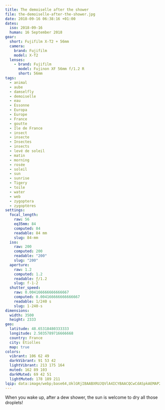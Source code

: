 ```yaml
---
title: The demoiselle after the shower
file: the-demoiselle-after-the-shower.jpg
date: 2018-09-16 06:38:16 +01:00
dates:
  iso: 2018-09-16
  human: 16 September 2018
gear:
  short: Fujifilm X-T2 + 56mm
  camera:
    brand: Fujifilm
    model: X-T2
  lenses:
    - brand: Fujifilm
      model: Fujinon XF 56mm f/1.2 R
      short: 56mm
tags:
  - animal
  - aube
  - damselfly
  - demoiselle
  - eau
  - Essonne
  - Europa
  - Europe
  - France
  - goutte
  - Ile de France
  - insect
  - insecte
  - Insectes
  - insects
  - levé de soleil
  - matin
  - morning
  - rosée
  - soleil
  - sun
  - sunrise
  - Tigery
  - toile
  - water
  - web
  - zygoptera
  - zygoptères
settings:
  focal_length:
    raw: 56
    eq35mm: 84
    computed: 84
    readable: 84 mm
    slug: 84-mm
  iso:
    raw: 200
    computed: 200
    readable: "200"
    slug: "200"
  aperture:
    raw: 1.2
    computed: 1.2
    readable: ƒ/1.2
    slug: f-1-2
  shutter_speed:
    raw: 0.004166666666666667
    computed: 0.004166666666666667
    readable: 1/240 s
    slug: 1-240-s
dimensions:
  width: 3500
  height: 2333
geo:
  latitude: 48.65318480333333
  longitude: 2.5035789716666668
  country: France
  city: Étiolles
  map: true
colors:
  vibrant: 106 62 49
  darkVibrant: 91 53 42
  lightVibrant: 213 175 164
  muted: 162 89 103
  darkMuted: 69 42 51
  lightMuted: 178 189 211
lqip: data:image/webp;base64,UklGRjIBAABXRUJQVlA4ICYBAACQCwCdASpkAEMAP22cwli0vqcqNRWaq9AtiWcGcA1iRIU2zFE6Jhux00w4aElyimOXJmnbtAbkQ1qa+wDYcCCygQmHsztxO9U4vIzGae0e+6J2TxKArB/O7AmZwzA3y/8helGxhgD+zzsZ7MtyyHBaNvjIu6hCvan1WuBTHEF+rT+V8XNahHYOZt7Kd/fadJw1tzc8nTD+Zj6zjTsKsGzrctzBmp0a9m3mECYprGQcRxWPZGQlQAyE9Yn+GG6bG8xoDJkUY6jxYnOO/3sgj7flrUij1Jp67eubrIEvh9tR5KZd7acREJ9ZQBSskZjTnTmzmvLya1/GYYQ4I3LGDGAzy4/taXxuXQCPseoyDDbfI9fIvJRMhmyl26sDZUkqnXNnX7OKAAA=
---
```


When you wake up, after a dew shower, the sun is welcome to dry all those droplets!
